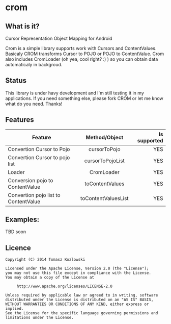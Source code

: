 crom
====

What is it?
-----------

Cursor Representation Object Mapping for Android

Crom is a simple library supports work with Cursors and ContentValues. Basicaly CROM transforms Cursor to POJO or POJO to ContentValue. Crom also includes CromLoader (oh yea, cool right? :) ) so you can obtain data automaticaly in backgroud.

Status
------

This library is under havy development and I'm still testing it in my applications. If you need something else, please fork CROM or let me know what do you need. Thanks!

Features
--------

| Feature                              | Method/Object       | Is supported  |
| ------------------------------------ |:-------------------:| -------------:|
| Convertion Cursor to Pojo            | cursorToPojo        |     YES       |
| Convertion Cursor to pojo list       | cursorToPojoList    |     YES       |
| Loader                               | CromLoader          |     YES       |
| Conversion pojo to ContentValue      | toContentValues     |     YES       |
| Convertion pojo list to ContentValue | toContentValuesList |     YES       |


Examples:
--------
TBD soon

Licence
-------

    Copyright (C) 2014 Tomasz Kozlowski

    Licensed under the Apache License, Version 2.0 (the "License");
    you may not use this file except in compliance with the License.
    You may obtain a copy of the License at

         http://www.apache.org/licenses/LICENSE-2.0

    Unless required by applicable law or agreed to in writing, software
    distributed under the License is distributed on an "AS IS" BASIS,
    WITHOUT WARRANTIES OR CONDITIONS OF ANY KIND, either express or implied.
    See the License for the specific language governing permissions and
    limitations under the License.
